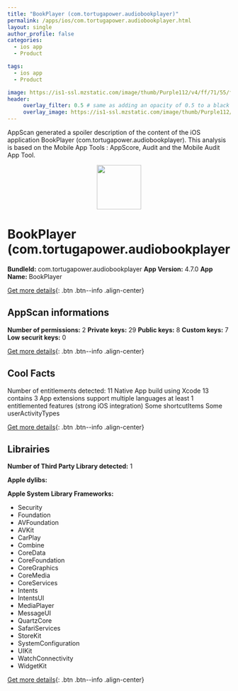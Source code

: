 ```yaml
---
title: "BookPlayer (com.tortugapower.audiobookplayer)"
permalink: /apps/ios/com.tortugapower.audiobookplayer.html
layout: single
author_profile: false
categories: 
  - ios app 
  - Product 

tags: 
  - ios app 
  - Product 

image: https://is1-ssl.mzstatic.com/image/thumb/Purple112/v4/ff/71/55/ff715537-f9aa-a06d-7fa7-e31a86df3ff6/AppIcon-1x_U007emarketing-0-7-0-85-220.png/512x512bb.jpg
header: 
     overlay_filter: 0.5 # same as adding an opacity of 0.5 to a black background
     overlay_image: https://is1-ssl.mzstatic.com/image/thumb/Purple112/v4/ff/71/55/ff715537-f9aa-a06d-7fa7-e31a86df3ff6/AppIcon-1x_U007emarketing-0-7-0-85-220.png/512x512bb.jpg
---
```

AppScan generated a spoiler description of the content of the iOS application BookPlayer (com.tortugapower.audiobookplayer). This analysis is based on the Mobile App Tools : AppScore, Audit and the Mobile Audit App Tool.

  
  
<div style="text-align: center;"><img src="https://is1-ssl.mzstatic.com/image/thumb/Purple112/v4/ff/71/55/ff715537-f9aa-a06d-7fa7-e31a86df3ff6/AppIcon-1x_U007emarketing-0-7-0-85-220.png/512x512bb.jpg" width="100" height="100"></div>  
  
# BookPlayer (com.tortugapower.audiobookplayer

**BundleId:** com.tortugapower.audiobookplayer
**App Version:** 4.7.0
**App Name:** BookPlayer


[Get more details](/pricing.html){: .btn .btn--info .align-center}  
  
## AppScan informations 

**Number of permissions:** 2
**Private keys:** 29
**Public keys:** 8
**Custom keys:** 7
**Low securit keys:** 0
  
[Get more details](/pricing.html){: .btn .btn--info .align-center}

## Cool Facts

Number of entitlements detected: 11
Native App
build using Xcode 13
contains 3 App extensions
support multiple languages
at least 1 entitlemented features (strong iOS integration)
Some shortcutItems 
Some userActivityTypes
  
[Get more details](/pricing.html){: .btn .btn--info .align-center}

## Librairies 
**Number of Third Party Library detected:** 1

**Apple dylibs:**


**Apple System Library Frameworks:**
- Security
- Foundation
- AVFoundation
- AVKit
- CarPlay
- Combine
- CoreData
- CoreFoundation
- CoreGraphics
- CoreMedia
- CoreServices
- Intents
- IntentsUI
- MediaPlayer
- MessageUI
- QuartzCore
- SafariServices
- StoreKit
- SystemConfiguration
- UIKit
- WatchConnectivity
- WidgetKit


  
[Get more details](/pricing.html){: .btn .btn--info .align-center}


